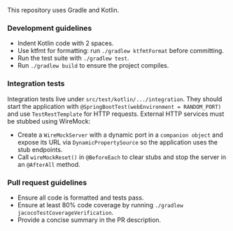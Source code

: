 This repository uses Gradle and Kotlin.

### Development guidelines
- Indent Kotlin code with 2 spaces.
- Use ktfmt for formatting: run `./gradlew ktfmtFormat` before committing.
- Run the test suite with `./gradlew test`.
- Run `./gradlew build` to ensure the project compiles.

### Integration tests
Integration tests live under `src/test/kotlin/.../integration`. They should start
the application with `@SpringBootTest(webEnvironment = RANDOM_PORT)` and use
`TestRestTemplate` for HTTP requests. External HTTP services must be stubbed
using WireMock:

- Create a `WireMockServer` with a dynamic port in a `companion object` and
  expose its URL via `DynamicPropertySource` so the application uses the stub
  endpoints.
- Call `wireMockReset()` in `@BeforeEach` to clear stubs and stop the server in
  an `@AfterAll` method.

### Pull request guidelines
- Ensure all code is formatted and tests pass.
- Ensure at least 80% code coverage by running `./gradlew jacocoTestCoverageVerification`.
- Provide a concise summary in the PR description.
